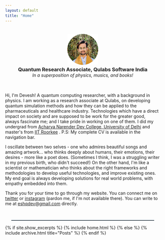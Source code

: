 ```yaml
---
layout: default
title: "Home"
---
```

<center>
  <img alt="profile" src="/assets/profile.png" hight=100 width = 100 STYLE="margin: 20px 0px 0px 0px">
  <h3 STYLE="margin: 2px 20px 0px 20px">Quantum Research Associate, Qulabs Software India</h3>
  <em STYLE="margin: 0px 20px 0px 20px">In a superposition of physics, musics, and books!</em>
</center>
<br>
<br>

Hi, I'm Devesh! A quantum computing researcher, with a background in physics. I am working as a research associate at Qulabs, on developing quantum simulation methods and how they can be applied to the pharmaceuticals and healthcare industry. Technologies which have a direct impact on society and are supposed to be work for the greater good, always fascinate me; and I take pride in working on one of them. I did my undergrad from [Acharya Narender Dev College, University of Delhi](https://www.andcollege.du.ac.in/) and master's from [IIT Roorkee](https://www.iitr.ac.in/) . P.S: My complete CV is available in the navigation bar.

I oscillate between two selves - one who admires beautiful songs and amazing artwork... who thinks deeply about humans, their emotions, their desires - more like a poet does. (Sometimes I think, I was a struggling writer in my previous birth, who didn't succeed!) On the other hand, I'm like a scientist or mathematician who thinks about the right frameworks and methodologies to develop useful technologies, and improve existing ones. My end goal is always developing solutions for real world problems, with empathy embedded into them.

Thank you for your time to go through my website. You can connect me on [twitter](https://twitter.com/eshqdev/) or [instagram](https://www.instagram.com/eshqdev/) (pardon me, if I'm not available there). You can write to me at <eshqdev@gmail.com> directly.


<br>
<hr style="border-top: 1px solid #537188; width:92%; margin-left:4% !important; margin-right:4% !important;">
{% if site.show_excerpts %}
  {% include home.html %}
{% else %}
  {% include archive.html title="Posts" %}
{% endif %}
